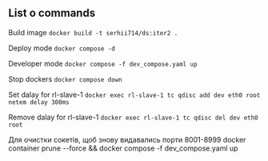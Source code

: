 ## List o commands

Build image
`docker build -t serhii714/ds:iter2 .`

Deploy mode
`docker compose -d`

Developer mode
`docker compose -f dev_compose.yaml up`

Stop dockers
`docker compose down`

Set dalay for rl-slave-1
`docker exec rl-slave-1 tc qdisc add dev eth0 root netem delay 300ms`

Remove dalay for rl-slave-1
`docker exec rl-slave-1 tc qdisc del dev eth0 root`

Для очистки сокетів, щоб знову видавались порти 8001-8999
docker container prune --force && docker compose -f dev_compose.yaml up 